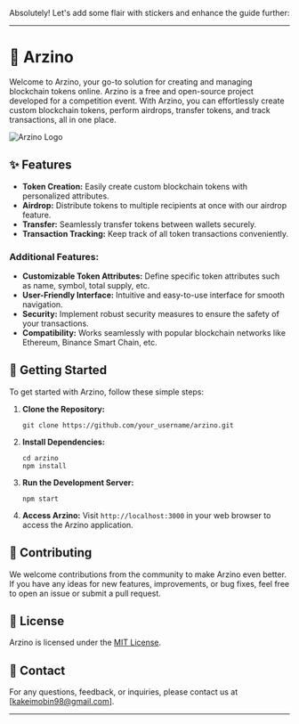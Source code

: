Absolutely! Let's add some flair with stickers and enhance the guide further:

---

# 🚀 Arzino

Welcome to Arzino, your go-to solution for creating and managing blockchain tokens online. Arzino is a free and open-source project developed for a competition event. With Arzino, you can effortlessly create custom blockchain tokens, perform airdrops, transfer tokens, and track transactions, all in one place.

![Arzino Logo](https://example.com/arzino-logo.png)

## ✨ Features

- **Token Creation:** Easily create custom blockchain tokens with personalized attributes.
- **Airdrop:** Distribute tokens to multiple recipients at once with our airdrop feature.
- **Transfer:** Seamlessly transfer tokens between wallets securely.
- **Transaction Tracking:** Keep track of all token transactions conveniently.

### Additional Features:

- **Customizable Token Attributes:** Define specific token attributes such as name, symbol, total supply, etc.
- **User-Friendly Interface:** Intuitive and easy-to-use interface for smooth navigation.
- **Security:** Implement robust security measures to ensure the safety of your transactions.
- **Compatibility:** Works seamlessly with popular blockchain networks like Ethereum, Binance Smart Chain, etc.

## 🚀 Getting Started

To get started with Arzino, follow these simple steps:

1. **Clone the Repository:**
   ```
   git clone https://github.com/your_username/arzino.git
   ```

2. **Install Dependencies:**
   ```
   cd arzino
   npm install
   ```

3. **Run the Development Server:**
   ```
   npm start
   ```

4. **Access Arzino:**
   Visit `http://localhost:3000` in your web browser to access the Arzino application.

## 🤝 Contributing

We welcome contributions from the community to make Arzino even better. If you have any ideas for new features, improvements, or bug fixes, feel free to open an issue or submit a pull request.

## 📝 License

Arzino is licensed under the [MIT License](LICENSE).

## 📧 Contact

For any questions, feedback, or inquiries, please contact us at [kakeimobin98@gmail.com].

---